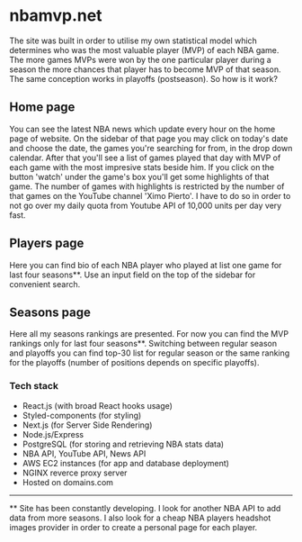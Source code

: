 # nbamvp.net
  The site was built in order to utilise my own statistical model which determines who was the most valuable player (MVP) of each NBA game. The more games MVPs were won by the one particular player during a season the more chances that player has to become MVP of that season. The same conception works in playoffs (postseason). So how is it work?
## Home page
  You can see the latest NBA news which update every hour on the home page of website. On the sidebar of that page you may click on today's date and choose the date, the games you're searching for from, in the drop down calendar. After that you'll see a list of games played that day with MVP of each game with the most impresive stats beside him. If you click on the button 'watch' under the game's box you'll get some highlights of that game. The number of games with highlights is restricted by the number of that games on the YouTube channel 'Ximo Pierto'. I have to do so in order to not go over my daily quota from Youtube API of 10,000 units per day very fast.
## Players page
  Here you can find bio of each NBA player who played at list one game for last four seasons**. Use an input field on the top of the sidebar for convenient search.
## Seasons page
Here all my seasons rankings are presented. For now you can find the MVP rankings only for last four seasons**. Switching between regular season and playoffs you can find top-30 list for regular season or the same ranking for the playoffs (number of positions depends on  specific playoffs). 
### Tech stack
- React.js (with broad React hooks usage)
- Styled-components (for styling)
- Next.js (for Server Side Rendering)
- Node.js/Express
- PostgreSQL (for storing and retrieving NBA stats data)
- NBA API, YouTube API, News API
- AWS EC2 instances (for app and database deployment)
- NGINX reverce proxy server
- Hosted on domains.com 
_______________________________________________________________________________________________________________________________

** Site has been constantly developing. I look for another NBA API to add data from more seasons. I also look for a cheap NBA players headshot images provider in order to create a personal page for each player. 
